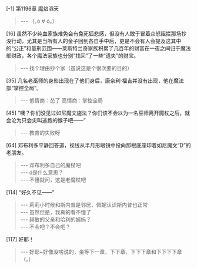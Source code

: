 
[-1] 第1196章 魔焰滔天
>--- （｡ò ∀ ó｡）<br>

[16] 虽然不少纯血家族难免会有兔死狐悲感，但没有人敢于冒着众怒阻拦那场抄没行动，尤其是当所有人的金子回到各自手中后，更是不会有人会提及这其中的“公正”和量刑范围——莱斯特兰奇家族积累了几百年的财富在一夜之间归于魔法部财政，各个魔法家族也分别“找回”了一些“遗失”的财宝。
>--- 找个理由抄个家（虽说这是个很次要的目的）<br>

[35] 几名老巫师的身影出现在了他们身后，康奈利·福吉并没有出现，他在魔法部“掌控全局”。
>--- 低情商：怂了
高情商：掌控全局<br>

[45] “噢？你们没见过如尼魔文施法？你们该不会以为一名巫师离开魔杖之后，就会沦为只会尖叫逃跑的猴子吧——”
>--- 教育的失败呀<br>

[64] 邓布利多平静回答道，视线从半月形眼镜中投向那根底座印着如尼魔文“D”的老朋友。
>--- 邓布利多自己的魔杖吧<br>
>--- d是什么意思？<br>
>--- 不懂就问，这是老魔杖吧<br>

[114] “好久不见——”
>--- 莉莉小时候和斯内普是邻居，佩妮认识斯内普也正常<br>
>--- 虽然但是，我真的看不懂了<br>
>--- 赫敏的父亲和哈利的姨妈？<br>
>--- 不会吧？不会吧？<br>

[117] 好耶！
>--- 好耶~好像没啥说的，坐等下一章，下下章，下下下章和下下下下章（。）<br>
